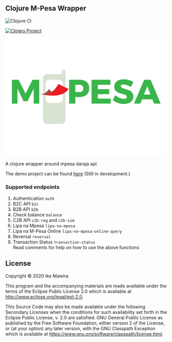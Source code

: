 ## Clojure M-Pesa Wrapper

![Clojure CI](https://github.com/MawiraIke/clojure-mpesa-wrapper/workflows/Clojure%20CI/badge.svg?branch=master)


[![Clojars Project](https://img.shields.io/clojars/v/clojure-mpesa-wrapper.svg)](https://clojars.org/clojure-mpesa-wrapper)



![M-Pesa](images/mpesa.png)

A clojure wrapper around mpesa daraja api

The demo project can be found [here](https://github.com/MawiraIke/daraja) (Still in development.)

### Supported endpoints
1. Authentication ```auth```
2. B2C API ```b2c```
3. B2B API ```b2b```
4. Check balance ```balance```
5. C2B API ```c2b-reg``` and ```c2b-sim```
6. Lipa na Mpesa ```lipa-na-mpesa```
7. Lipa na M-Pesa Online ```lipa-na-mpesa-online-query```
8. Reversal ```reversal```
9. Transaction Status ```transaction-status```  
Read comments for help on how to use the above functions

## License

Copyright © 2020 Ike Mawira

This program and the accompanying materials are made available under the
terms of the Eclipse Public License 2.0 which is available at
http://www.eclipse.org/legal/epl-2.0.

This Source Code may also be made available under the following Secondary
Licenses when the conditions for such availability set forth in the Eclipse
Public License, v. 2.0 are satisfied: GNU General Public License as published by
the Free Software Foundation, either version 2 of the License, or (at your
option) any later version, with the GNU Classpath Exception which is available
at https://www.gnu.org/software/classpath/license.html.
